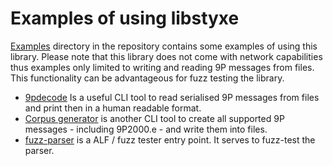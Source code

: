 # Examples of using libstyxe

[Examples](../examples) directory in the repository contains some examples of using this library.
Please note that this library does not come with network capabilities thus examples only limited to writing and reading
9P messages from files. This functionality can be advantageous for fuzz testing the library.

  * [9pdecode](../examples/9pdecode.cpp) Is a useful CLI tool to read serialised 9P messages from files and print then in a human readable format.
  * [Corpus generator](../examples/corpus_generator.cpp) is another CLI tool to create all supported 9P messages - including 9P2000.e - and write them into files.
  * [fuzz-parser](../examples/fuzz-parser.cpp) is a ALF / fuzz tester entry point. It serves to fuzz-test the parser.

